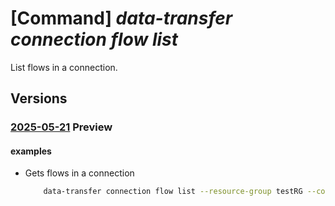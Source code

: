# [Command] _data-transfer connection flow list_

List flows in a connection.

## Versions

### [2025-05-21](/Resources/mgmt-plane/L3N1YnNjcmlwdGlvbnMve30vcmVzb3VyY2Vncm91cHMve30vcHJvdmlkZXJzL21pY3Jvc29mdC5henVyZWRhdGF0cmFuc2Zlci9jb25uZWN0aW9ucy97fS9mbG93cw==/2025-05-21.xml) **Preview**

<!-- mgmt-plane /subscriptions/{}/resourcegroups/{}/providers/microsoft.azuredatatransfer/connections/{}/flows 2025-05-21 -->

#### examples

- Gets flows in a connection
    ```bash
        data-transfer connection flow list --resource-group testRG --connection-name testConnection
    ```
